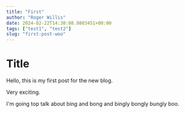 ```yaml
---
title: "First"
author: "Roger Willis"
date: 2024-02-22T14:30:08.8803451+00:00
tags: ["test1", "test2"]
slug: "first-post-woo"
---
```

# Title

Hello, this is my first post for the new blog.

Very exciting.

I'm going top talk about bing and bong and bingly bongly bungly boo.